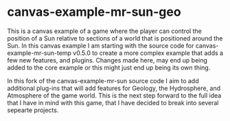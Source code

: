 # canvas-example-mr-sun-geo

This is a canvas example of a game where the player can control the position of a Sun relative to sections of a world that is positioned around the Sun. In this canvas example I am starting with the source code for canvas-example-mr-sun-temp v0.5.0 to create a more complex example that adds a few new features, and plugins. Changes made here, may end up being added to the core example or this might just end up being its own thing.

In this fork of the canvas-example-mr-sun source code I aim to add additional plug-ins that will add features for Geology, the Hydrosphere, and Atmosphere of the game world. This is the next step forward to the full idea that I have in mind with this game, that I have decided to break into several sepearte projects.